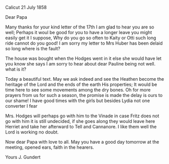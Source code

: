  Calicut 21 July 1858

Dear Papa

Many thanks for your kind letter of the 17th I am glad to hear you are so well; Perhaps it woul be good for you to have a longer leave you might easily get it I suppose, Why do you go so often to Kaity or Otti such long ride cannot do you good! I am sorry my letter to Mrs Huber has been delaid so long where is the fault?

The house was bought when the Hodges went in it else she would have let you know she says I am sorry to hear about dear Pauline being not well. what is it?

Today a beautiful text. May we ask indeed and see the Heathen become the heritage of the Lord and the ends of the earth His properties; It would be time here to see some movements among the dry bones. Oh for more prayers from us for such a season, the promise is made the delay is ours to our shame! I have good times with the girls but besides Lydia not one converter I fear

Mrs. Hodges will perhaps go with him to the Vinade in case Fritz does not go with him it is still undecided, if she goes along they would leave here Herriet and take her afterward to Tell and Cannanore. I like them well the Lord is working no doubt.

Now dear Papa with love to all. May you have a good day tomorrow at the meeting, opened ears, faith in the hearers.

 Yours J. Gundert

